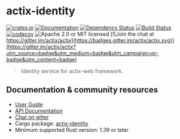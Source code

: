 # actix-identity

[![crates.io](https://img.shields.io/crates/v/actix-identity)](https://crates.io/crates/actix-identity)
[![Documentation](https://docs.rs/actix-identity/badge.svg)](https://docs.rs/actix-identity)
[![Dependency Status](https://deps.rs/crate/actix-identity/0.2.1/status.svg)](https://deps.rs/crate/actix-identity/0.2.1)
[![Build Status](https://travis-ci.org/actix/actix-identity.svg?branch=master)](https://travis-ci.org/actix/actix-identity)
[![codecov](https://codecov.io/gh/actix/actix-identity/branch/master/graph/badge.svg)](https://codecov.io/gh/actix/actix-identity)
![Apache 2.0 or MIT licensed](https://img.shields.io/crates/l/actix-identity)
[![Join the chat at https://gitter.im/actix/actix](https://badges.gitter.im/actix/actix.svg)](https://gitter.im/actix/actix?utm_source=badge&utm_medium=badge&utm_campaign=pr-badge&utm_content=badge)

> Identity service for actix-web framework.

## Documentation & community resources

* [User Guide](https://actix.rs/docs/)
* [API Documentation](https://docs.rs/actix-identity/)
* [Chat on gitter](https://gitter.im/actix/actix)
* Cargo package: [actix-identity](https://crates.io/crates/actix-identity)
* Minimum supported Rust version: 1.39 or later

